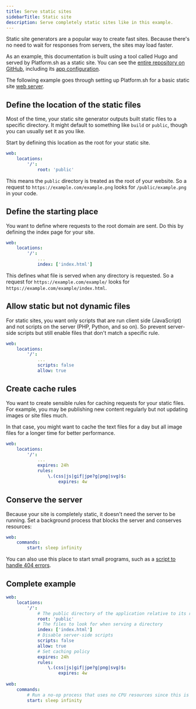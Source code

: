 ```yaml
---
title: Serve static sites
sidebarTitle: Static site
description: Serve completely static sites like in this example.
---
```


Static site generators are a popular way to create fast sites.
Because there's no need to wait for responses from servers, the sites may load faster.

As an example, this documentation is built using a tool called Hugo and served by Platform.sh as a static site.
You can see the [entire repository on GitHub](https://github.com/platformsh/platformsh-docs),
including its [app configuration](https://github.com/platformsh/platformsh-docs/blob/main/docs/.platform.app.yaml).

The following example goes through setting up Platform.sh for a basic static site [web server](../app-reference.md#web).

## Define the location of the static files

Most of the time, your static site generator outputs built static files to a specific directory.
It might default to something like `build` or `public`, though you can usually set it as you like.

Start by defining this location as the root for your static site.

```yaml {location=".platform.app.yaml"}
web:
    locations:
        '/':
            root: 'public'
```

This means the `public` directory is treated as the root of your website.
So a request to `https://example.com/example.png` looks for `/public/example.png` in your code.

## Define the starting place

You want to define where requests to the root domain are sent.
Do this by defining the index page for your site.

```yaml {location=".platform.app.yaml"}
web:
    locations:
        '/':
            ...
            index: ['index.html']
```

This defines what file is served when any directory is requested.
So a request for `https://example.com/example/` looks for `https://example.com/example/index.html`.

## Allow static but not dynamic files

For static sites, you want only scripts that are run client side (JavaScript)
and not scripts on the server (PHP, Python, and so on).
So prevent server-side scripts but still enable files that don't match a specific rule.

```yaml {location=".platform.app.yaml"}
web:
    locations:
        '/':
            ...
            scripts: false
            allow: true
```

## Create cache rules

You want to create sensible rules for caching requests for your static files.
For example, you may be publishing new content regularly but not updating images or site files much.

In that case, you might want to cache the text files for a day
but all image files for a longer time for better performance.

```yaml {location=".platform.app.yaml"}
web:
    locations:
        '/':
            ...
            expires: 24h
            rules:
                \.(css|js|gif|jpe?g|png|svg)$:
                    expires: 4w
```

## Conserve the server

Because your site is completely static, it doesn't need the server to be running.
Set a background process that blocks the server and conserves resources:

```yaml {location=".platform.app.yaml"}
web:
    commands:
        start: sleep infinity
```

You can also use this place to start small programs,
such as a [script to handle 404 errors](https://community.platform.sh/t/custom-404-page-for-a-static-website/637).

## Complete example

```yaml {location=".platform.app.yaml"}
web:
    locations:
        '/':
            # The public directory of the application relative to its root
            root: 'public'
            # The files to look for when serving a directory
            index: ['index.html']
            # Disable server-side scripts
            scripts: false
            allow: true
            # Set caching policy
            expires: 24h
            rules:
                \.(css|js|gif|jpe?g|png|svg)$:
                    expires: 4w
                    
web:
    commands:
        # Run a no-op process that uses no CPU resources since this is a static site
        start: sleep infinity
```
